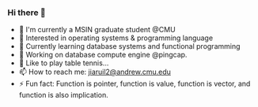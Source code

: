 ### Hi there 👋

<!--
**Willendless/Willendless** is a ✨ _special_ ✨ repository because its `README.md` (this file) appears on your GitHub profile.

Here are some ideas to get you started:

- 🔭 I’m currently working on ...
- 🌱 I’m currently learning ...
- 👯 I’m looking to collaborate on ...
- 🤔 I’m looking for help with ...
- 💬 Ask me about ...
- 📫 How to reach me: ...
- 😄 Pronouns: ...
- ⚡ Fun fact: ...
-->

- 🌈 I'm currently a MSIN graduate student @CMU
- 🔭 Interested in operating systems & programming language
- 🌱 Currently learning database systems and functional programming
- 🚀 Working on database compute engine @pingcap.
- 🏓 Like to play table tennis...
- 📫 How to reach me: jiaruil2@andrew.cmu.edu
- ⚡ Fun fact: Function is pointer, function is value, function is vector, and function is also implication.
